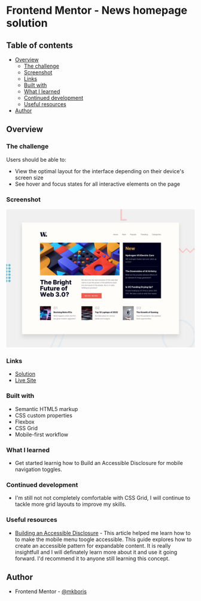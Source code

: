 # Frontend Mentor - News homepage solution

## Table of contents

- [Overview](#overview)
  - [The challenge](#the-challenge)
  - [Screenshot](#screenshot)
  - [Links](#links)
  - [Built with](#built-with)
  - [What I learned](#what-i-learned)
  - [Continued development](#continued-development)
  - [Useful resources](#useful-resources)
- [Author](#author)

## Overview

### The challenge

Users should be able to:

- View the optimal layout for the interface depending on their device's screen size
- See hover and focus states for all interactive elements on the page

### Screenshot

![](/design/desktop-preview.jpg)

### Links

- [Solution](https://github.com/mkboris/News-homepage)
- [Live Site](https://news-homepage-sand-seven.vercel.app/)

### Built with

- Semantic HTML5 markup
- CSS custom properties
- Flexbox
- CSS Grid
- Mobile-first workflow

### What I learned

- Get started learnig how to Build an Accessible Disclosure for mobile navigation toggles.

### Continued development

- I'm still not not completely comfortable with CSS Grid, I will continue to tackle more grid layouts to improve my skills.

### Useful resources

- [Building an Accessible Disclosure](https://fedmentor.dev/posts/disclosure-ui/) - This article helped me learn how to to make the mobile menu toogle accessible. This guide explores how to create an accessible pattern for expandable content. It is really insightfull and I will definately learn more about it and use it going forward. I'd recommend it to anyone still learning this concept.

## Author

- Frontend Mentor - [@mkboris](https://www.frontendmentor.io/profile/mkboris)
